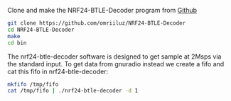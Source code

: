 Clone and make the NRF24-BTLE-Decoder program from [Github](https://github.com/omriiluz/NRF24-BTLE-Decoder)
```bash
git clone https://github.com/omriiluz/NRF24-BTLE-Decoder
cd NRF24-BTLE-Decoder
make
cd bin
```

The nrf24-btle-decoder software is designed to get sample at 2Msps via the standard input. To get data from gnuradio instead we create a fifo and cat this fifo in nrf24-btle-decoder:

```bash
mkfifo /tmp/fifo
cat /tmp/fifo | ./nrf24-btle-decoder -d 1
```
